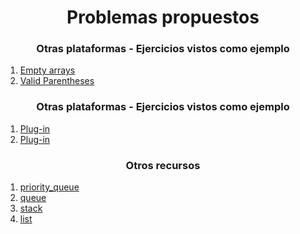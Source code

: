 <h1 align="center">Problemas propuestos</h1>

<h3 align="center">Otras plataformas - Ejercicios vistos como ejemplo</h3>
<ol>
  <li><a href="https://www.hackerearth.com/practice/data-structures/queues/basics-of-queues/practice-problems/algorithm/empty-array-31ed638c/">Empty arrays</a></li>
  <li><a href="https://leetcode.com/problems/valid-parentheses/">Valid Parentheses</a></li>
  
</ol>

<h3 align="center">Otras plataformas - Ejercicios vistos como ejemplo</h3>
<ol>
  <li><a href="https://codeforces.com/problemset/problem/81/A">Plug-in</a></li>
  <li><a href="https://codeforces.com/problemset/problem/81/A">Plug-in</a></li>
</ol>


<h3 align="center">Otros recursos</h3>
<ol>
  <li><a href="https://cplusplus.com/reference/queue/priority_queue/">priority_queue</a></li>
  <li><a href="https://cplusplus.com/reference/queue/queue/">queue</a></li>
  <li><a href="https://cplusplus.com/reference/stack/stack/">stack</a></li>
  <li><a href="https://cplusplus.com/reference/list/list/">list</a></li>
</ol>
